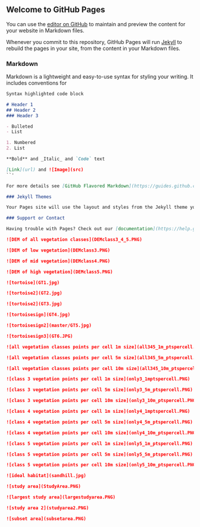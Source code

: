 ## Welcome to GitHub Pages

You can use the [editor on GitHub](https://github.com/brittanyjason/tortoise_mapping/edit/master/README.md) to maintain and preview the content for your website in Markdown files.

Whenever you commit to this repository, GitHub Pages will run [Jekyll](https://jekyllrb.com/) to rebuild the pages in your site, from the content in your Markdown files.

### Markdown

Markdown is a lightweight and easy-to-use syntax for styling your writing. It includes conventions for

```markdown
Syntax highlighted code block

# Header 1
## Header 2
### Header 3

- Bulleted
- List

1. Numbered
2. List

**Bold** and _Italic_ and `Code` text

[Link](url) and ![Image](src)
``'

For more details see [GitHub Flavored Markdown](https://guides.github.com/features/mastering-markdown/).

### Jekyll Themes

Your Pages site will use the layout and styles from the Jekyll theme you have selected in your [repository settings](https://github.com/brittanyjason/tortoise_mapping/settings). The name of this theme is saved in the Jekyll `_config.yml` configuration file.

### Support or Contact

Having trouble with Pages? Check out our [documentation](https://help.github.com/categories/github-pages-basics/) or [contact support](https://github.com/contact) and we’ll help you sort it out.

![DEM of all vegetation classes](DEMclass3_4_5.PNG)

![DEM of low vegetation](DEMclass3.PNG)

![DEM of mid vegetation](DEMclass4.PNG)

![DEM of high vegetation](DEMclass5.PNG)

![tortoise](GT1.jpg)

![tortoise2](GT2.jpg)

![tortoise2](GT3.jpg)

![tortoisesign](GT4.jpg)

![tortoisesign2](master/GT5.jpg)

![tortoisesign3](GT6.JPG)

![all vegetation classes points per cell 1m size](all345_1m_ptspercell.PNG)

![all vegetation classes points per cell 5m size](all345_5m_ptspercell.PNG)

![all vegetation classes points per cell 10m size](all345_10m_ptspercell.PNG)

![class 3 vegetation points per cell 1m size](only3_1mptspercell.PNG)

![class 3 vegetation points per cell 5m size](only3_5m_ptspercell.PNG)

![class 3 vegetation points per cell 10m size](only3_10m_ptspercell.PNG)

![class 4 vegetation points per cell 1m size](only4_1mptspercell.PNG)

![class 4 vegetation points per cell 5m size](only4_5m_ptspercell.PNG)

![class 4 vegetation points per cell 10m size](only4_10m_ptspercell.PNG)

![class 5 vegetation points per cell 1m size](only5_1m_ptspercell.PNG)

![class 5 vegetation points per cell 5m size](only5_5m_ptspercell.PNG)

![class 5 vegetation points per cell 10m size](only5_10m_ptspercell.PNG)

![ideal habitat](sandhill.jpg)

![study area](StudyArea.PNG)

![largest study area](largestudyarea.PNG)

![study area 2](studyarea2.PNG)

![subset area](subsetarea.PNG)
